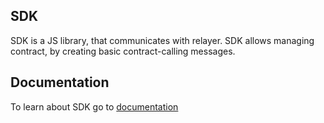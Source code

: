 ## SDK

SDK is a JS library, that communicates with relayer. SDK allows managing contract, by creating basic contract-calling messages.

## Documentation

To learn about SDK go to [documentation](https://universalloginsdk.readthedocs.io/en/latest/sdk.html)
